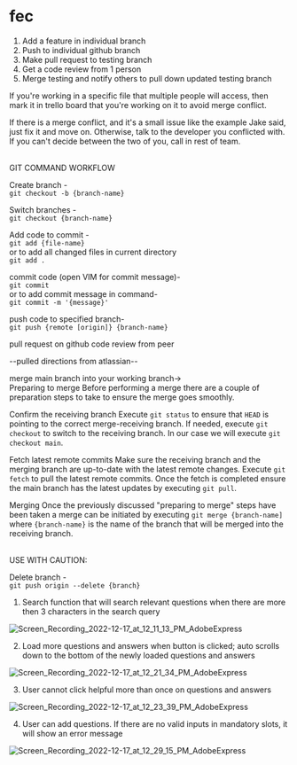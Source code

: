 # fec
1. Add a feature in individual branch
2. Push to individual github branch
2. Make pull request to testing branch
3. Get a code review from 1 person
4. Merge testing and notify others to pull down
   updated testing branch

  If you're working in a specific file that multiple people will access,
then mark it in trello board that you're working on it to avoid
merge conflict.

If there is a merge conflict, and it's a small issue like the example
Jake said, just fix it and move on. Otherwise, talk to the developer
you conflicted with. If you can't decide between the two of you, call
in rest of team.


<br>
GIT COMMAND WORKFLOW

Create branch - <br>
`git checkout -b {branch-name}`

Switch branches - <br>
`git checkout {branch-name}`

Add code to commit - <br>
`git add {file-name}`<br>
or to add all changed files in current directory<br>
`git add .`

commit code (open VIM for commit message)-<br>
`git commit`<br>
or to add commit message in command-<br>
`git commit -m '{message}'`

push code to specified branch-<br>
`git push {remote [origin]} {branch-name}`

pull request on github
code review from peer

--pulled directions from atlassian--

merge main branch into your working branch-><br>
Preparing to merge
Before performing a merge there are a couple of preparation steps to take to ensure the merge goes smoothly.

Confirm the receiving branch
Execute `git status` to ensure that `HEAD` is pointing to the correct merge-receiving branch. If needed, execute `git checkout` to switch to the receiving branch. In our case we will execute `git checkout main`.

Fetch latest remote commits
Make sure the receiving branch and the merging branch are up-to-date with the latest remote changes. Execute `git fetch` to pull the latest remote commits. Once the fetch is completed ensure the main branch has the latest updates by executing `git pull`.

Merging
Once the previously discussed "preparing to merge" steps have been taken a merge can be initiated by executing `git merge {branch-name]` where `{branch-name}` is the name of the branch that will be merged into the receiving branch.

<br>
USE WITH CAUTION:

Delete branch - <br>
`git push origin --delete {branch}`

1. Search function that will search relevant questions when there are more then 3 characters in the search query

![Screen_Recording_2022-12-17_at_12_11_13_PM_AdobeExpress](https://user-images.githubusercontent.com/97549146/208253414-56d9d9b8-24b2-4f82-9053-7d3d2f369aa1.gif)

2. Load more questions and answers when button is clicked; auto scrolls down to the bottom of the newly loaded questions and answers

![Screen_Recording_2022-12-17_at_12_21_34_PM_AdobeExpress](https://user-images.githubusercontent.com/97549146/208253810-f5365823-1d7d-4d18-98e1-1a577f1ddc87.gif)

3. User cannot click helpful more than once on questions and answers

![Screen_Recording_2022-12-17_at_12_23_39_PM_AdobeExpress](https://user-images.githubusercontent.com/97549146/208253901-33c6d47f-14b0-4c46-95a8-1a27608e75fb.gif)

4. User can add questions. If there are no valid inputs in mandatory slots, it will show an error message

![Screen_Recording_2022-12-17_at_12_29_15_PM_AdobeExpress](https://user-images.githubusercontent.com/97549146/208254065-fa60bf5f-813a-4c74-8e1f-ffea3b40fb3b.gif)
